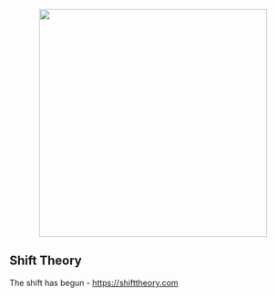 <p align="center"><img src="https://avatars3.githubusercontent.com/u/65011079" width="400"></p>

## Shift Theory

The shift has begun -
https://shifttheory.com